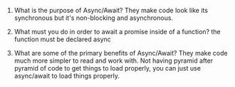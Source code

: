 1. What is the purpose of Async/Await?
    They make code look like its synchronous but it's non-blocking and asynchronous.

2. What must you do in order to await a promise inside of a function?
    the function must be declared async
3. What are some of the primary benefits of Async/Await?
    They make code much more simpler to read and work with. Not having pyramid after pyramid of code to get things to load properly, you can just use async/await to load things properly.
